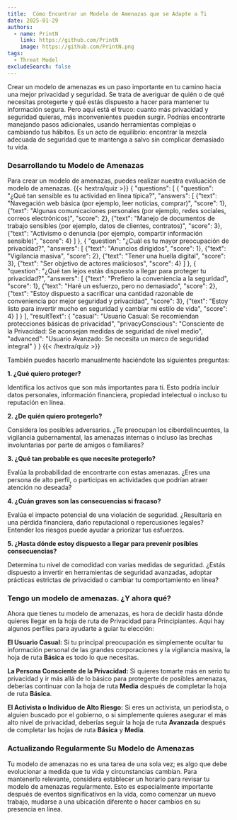 ```yaml
---
title:  Cómo Encontrar un Modelo de Amenazas que se Adapte a Ti
date: 2025-01-29
authors:
  - name: PrintN
    link: https://github.com/PrintN
    image: https://github.com/PrintN.png
tags:
  - Threat Model
excludeSearch: false
---
```

Crear un modelo de amenazas es un paso importante en tu camino hacia una mejor privacidad y seguridad. Se trata de averiguar de quién o de qué necesitas protegerte y qué estás dispuesto a hacer para mantener tu información segura. Pero aquí está el truco: cuanto más privacidad y seguridad quieras, más inconvenientes pueden surgir. Podrías encontrarte manejando pasos adicionales, usando herramientas complejas o cambiando tus hábitos. Es un acto de equilibrio: encontrar la mezcla adecuada de seguridad que te mantenga a salvo sin complicar demasiado tu vida.

### Desarrollando tu Modelo de Amenazas
Para crear un modelo de amenazas, puedes realizar nuestra evaluación de modelo de amenazas. 
{{< hextra/quiz >}}
{
  "questions": [
    {
      "question": "¿Qué tan sensible es tu actividad en línea típica?",
      "answers": [
        {"text": "Navegación web básica (por ejemplo, leer noticias, comprar)", "score": 1},
        {"text": "Algunas comunicaciones personales (por ejemplo, redes sociales, correos electrónicos)", "score": 2},
        {"text": "Manejo de documentos de trabajo sensibles (por ejemplo, datos de clientes, contratos)", "score": 3},
        {"text": "Activismo o denuncia (por ejemplo, compartir información sensible)", "score": 4}
      ]
    },
    {
      "question": "¿Cuál es tu mayor preocupación de privacidad?",
      "answers": [
        {"text": "Anuncios dirigidos", "score": 1},
        {"text": "Vigilancia masiva", "score": 2},
        {"text": "Tener una huella digital", "score": 3},
        {"text": "Ser objetivo de actores maliciosos", "score": 4}
      ]
    },
    {
      "question": "¿Qué tan lejos estás dispuesto a llegar para proteger tu privacidad?",
      "answers": [
        {"text": "Prefiero la conveniencia a la seguridad", "score": 1},
        {"text": "Haré un esfuerzo, pero no demasiado", "score": 2},
        {"text": "Estoy dispuesto a sacrificar una cantidad razonable de conveniencia por mejor seguridad y privacidad", "score": 3},
        {"text": "Estoy listo para invertir mucho en seguridad y cambiar mi estilo de vida", "score": 4}
      ]
    }
  ],
  "resultText": {
    "casual": "Usuario Casual: Se recomiendan protecciones básicas de privacidad",
    "privacyConscious": "Consciente de la Privacidad: Se aconsejan medidas de seguridad de nivel medio",
    "advanced": "Usuario Avanzado: Se necesita un marco de seguridad integral"
  }
}
{{< /hextra/quiz >}}

También puedes hacerlo manualmente haciéndote las siguientes preguntas:

**1. ¿Qué quiero proteger?**

Identifica los activos que son más importantes para ti. Esto podría incluir datos personales, información financiera, propiedad intelectual o incluso tu reputación en línea.

**2. ¿De quién quiero protegerlo?**

Considera los posibles adversarios. ¿Te preocupan los ciberdelincuentes, la vigilancia gubernamental, las amenazas internas o incluso las brechas involuntarias por parte de amigos o familiares?

**3. ¿Qué tan probable es que necesite protegerlo?**

Evalúa la probabilidad de encontrarte con estas amenazas. ¿Eres una persona de alto perfil, o participas en actividades que podrían atraer atención no deseada?

**4. ¿Cuán graves son las consecuencias si fracaso?**

Evalúa el impacto potencial de una violación de seguridad. ¿Resultaría en una pérdida financiera, daño reputacional o repercusiones legales? Entender los riesgos puede ayudar a priorizar tus esfuerzos.

**5. ¿Hasta dónde estoy dispuesto a llegar para prevenir posibles consecuencias?**

Determina tu nivel de comodidad con varias medidas de seguridad. ¿Estás dispuesto a invertir en herramientas de seguridad avanzadas, adoptar prácticas estrictas de privacidad o cambiar tu comportamiento en línea?

### Tengo un modelo de amenazas. ¿Y ahora qué?
Ahora que tienes tu modelo de amenazas, es hora de decidir hasta dónde quieres llegar en la hoja de ruta de Privacidad para Principiantes. Aquí hay algunos perfiles para ayudarte a guiar tu elección:

**El Usuario Casual:** Si tu principal preocupación es simplemente ocultar tu información personal de las grandes corporaciones y la vigilancia masiva, la hoja de ruta **Básica** es todo lo que necesitas.

**La Persona Consciente de la Privacidad:** Si quieres tomarte más en serio tu privacidad y ir más allá de lo básico para protegerte de posibles amenazas, deberías continuar con la hoja de ruta **Media** después de completar la hoja de ruta **Básica**.

**El Activista o Individuo de Alto Riesgo:** Si eres un activista, un periodista, o alguien buscado por el gobierno, o si simplemente quieres asegurar el más alto nivel de privacidad, deberías seguir la hoja de ruta **Avanzada** después de completar las hojas de ruta **Básica** y **Media**.

### Actualizando Regularmente Su Modelo de Amenazas
Tu modelo de amenazas no es una tarea de una sola vez; es algo que debe evolucionar a medida que tu vida y circunstancias cambian. Para mantenerlo relevante, considera establecer un horario para revisar tu modelo de amenazas regularmente. Esto es especialmente importante después de eventos significativos en la vida, como comenzar un nuevo trabajo, mudarse a una ubicación diferente o hacer cambios en su presencia en línea.